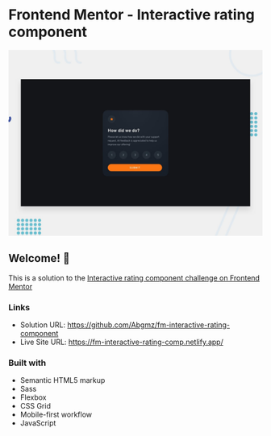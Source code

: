 # Frontend Mentor - Interactive rating component

![Design preview for the Interactive rating component coding challenge](./design/desktop-preview.jpg)

## Welcome! 👋

This is a solution to the [Interactive rating component challenge on Frontend Mentor](https://www.frontendmentor.io/challenges/interactive-rating-component-koxpeBUmI)

### Links

- Solution URL: <a href="https://github.com/Abgmz/fm-interactive-rating-component" target="_blank">https://github.com/Abgmz/fm-interactive-rating-component</a>
- Live Site URL: <a href="https://fm-article-pw-comp.netlify.app/" target="_blank">https://fm-interactive-rating-comp.netlify.app/</a>

### Built with

- Semantic HTML5 markup
- Sass
- Flexbox
- CSS Grid
- Mobile-first workflow
- JavaScript
